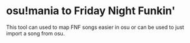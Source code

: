
# osu!mania to Friday Night Funkin'

This tool can used to map FNF songs easier in osu or can be used to just import a song from osu.<br/>